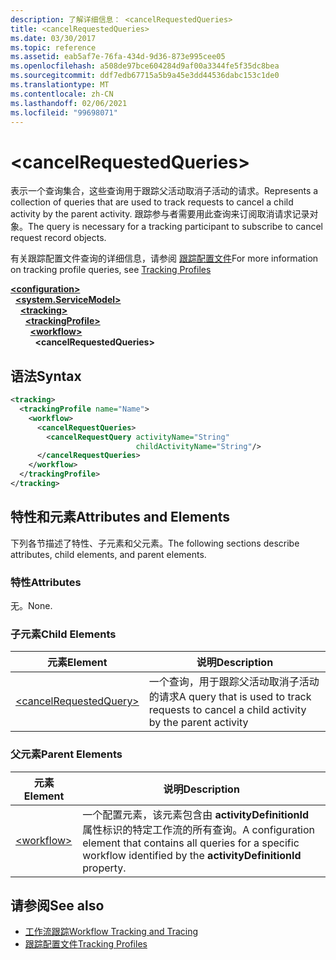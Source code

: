 ```yaml
---
description: 了解详细信息： <cancelRequestedQueries>
title: <cancelRequestedQueries>
ms.date: 03/30/2017
ms.topic: reference
ms.assetid: eab5af7e-76fa-434d-9d36-873e995cee05
ms.openlocfilehash: a508de97bce604284d9af00a3344fe5f35dc8bea
ms.sourcegitcommit: ddf7edb67715a5b9a45e3dd44536dabc153c1de0
ms.translationtype: MT
ms.contentlocale: zh-CN
ms.lasthandoff: 02/06/2021
ms.locfileid: "99698071"
---
```

# \<cancelRequestedQueries>

<span data-ttu-id="9e2cd-102">表示一个查询集合，这些查询用于跟踪父活动取消子活动的请求。</span><span class="sxs-lookup"><span data-stu-id="9e2cd-102">Represents a collection of queries that are used to track requests to cancel a child activity by the parent activity.</span></span> <span data-ttu-id="9e2cd-103">跟踪参与者需要用此查询来订阅取消请求记录对象。</span><span class="sxs-lookup"><span data-stu-id="9e2cd-103">The query is necessary for a tracking participant to subscribe to cancel request record objects.</span></span>  
  
 <span data-ttu-id="9e2cd-104">有关跟踪配置文件查询的详细信息，请参阅 [跟踪配置文件](../../../windows-workflow-foundation/tracking-profiles.md)</span><span class="sxs-lookup"><span data-stu-id="9e2cd-104">For more information on tracking profile queries, see [Tracking Profiles](../../../windows-workflow-foundation/tracking-profiles.md)</span></span>  
  
[**\<configuration>**](../configuration-element.md)\
&nbsp;&nbsp;[**\<system.ServiceModel>**](system-servicemodel-of-workflow.md)\
&nbsp;&nbsp;&nbsp;&nbsp;[**\<tracking>**](tracking.md)\
&nbsp;&nbsp;&nbsp;&nbsp;&nbsp;&nbsp;[**\<trackingProfile>**](trackingprofile.md)\
&nbsp;&nbsp;&nbsp;&nbsp;&nbsp;&nbsp;&nbsp;&nbsp;[**\<workflow>**](workflow.md)\
&nbsp;&nbsp;&nbsp;&nbsp;&nbsp;&nbsp;&nbsp;&nbsp;&nbsp;&nbsp;**\<cancelRequestedQueries>**  
  
## <a name="syntax"></a><span data-ttu-id="9e2cd-105">语法</span><span class="sxs-lookup"><span data-stu-id="9e2cd-105">Syntax</span></span>  
  
```xml  
<tracking>
  <trackingProfile name="Name">
    <workflow>
      <cancelRequestQueries>
        <cancelRequestQuery activityName="String"
                            childActivityName="String"/>
      </cancelRequestQueries>
    </workflow>
  </trackingProfile>
</tracking>  
```  
  
## <a name="attributes-and-elements"></a><span data-ttu-id="9e2cd-106">特性和元素</span><span class="sxs-lookup"><span data-stu-id="9e2cd-106">Attributes and Elements</span></span>  

 <span data-ttu-id="9e2cd-107">下列各节描述了特性、子元素和父元素。</span><span class="sxs-lookup"><span data-stu-id="9e2cd-107">The following sections describe attributes, child elements, and parent elements.</span></span>  
  
### <a name="attributes"></a><span data-ttu-id="9e2cd-108">特性</span><span class="sxs-lookup"><span data-stu-id="9e2cd-108">Attributes</span></span>  

 <span data-ttu-id="9e2cd-109">无。</span><span class="sxs-lookup"><span data-stu-id="9e2cd-109">None.</span></span>  
  
### <a name="child-elements"></a><span data-ttu-id="9e2cd-110">子元素</span><span class="sxs-lookup"><span data-stu-id="9e2cd-110">Child Elements</span></span>  
  
|<span data-ttu-id="9e2cd-111">元素</span><span class="sxs-lookup"><span data-stu-id="9e2cd-111">Element</span></span>|<span data-ttu-id="9e2cd-112">说明</span><span class="sxs-lookup"><span data-stu-id="9e2cd-112">Description</span></span>|  
|-------------|-----------------|  
|[\<cancelRequestedQuery>](cancelrequestedquery.md)|<span data-ttu-id="9e2cd-113">一个查询，用于跟踪父活动取消子活动的请求</span><span class="sxs-lookup"><span data-stu-id="9e2cd-113">A query that is used to track requests to cancel a child activity by the parent activity</span></span>|  
  
### <a name="parent-elements"></a><span data-ttu-id="9e2cd-114">父元素</span><span class="sxs-lookup"><span data-stu-id="9e2cd-114">Parent Elements</span></span>  
  
|<span data-ttu-id="9e2cd-115">元素</span><span class="sxs-lookup"><span data-stu-id="9e2cd-115">Element</span></span>|<span data-ttu-id="9e2cd-116">说明</span><span class="sxs-lookup"><span data-stu-id="9e2cd-116">Description</span></span>|  
|-------------|-----------------|  
|[\<workflow>](workflow.md)|<span data-ttu-id="9e2cd-117">一个配置元素，该元素包含由 **activityDefinitionId** 属性标识的特定工作流的所有查询。</span><span class="sxs-lookup"><span data-stu-id="9e2cd-117">A configuration element that contains all queries for a specific workflow identified by the **activityDefinitionId** property.</span></span>|  
  
## <a name="see-also"></a><span data-ttu-id="9e2cd-118">请参阅</span><span class="sxs-lookup"><span data-stu-id="9e2cd-118">See also</span></span>

- [<span data-ttu-id="9e2cd-119">工作流跟踪</span><span class="sxs-lookup"><span data-stu-id="9e2cd-119">Workflow Tracking and Tracing</span></span>](../../../windows-workflow-foundation/workflow-tracking-and-tracing.md)
- [<span data-ttu-id="9e2cd-120">跟踪配置文件</span><span class="sxs-lookup"><span data-stu-id="9e2cd-120">Tracking Profiles</span></span>](../../../windows-workflow-foundation/tracking-profiles.md)

